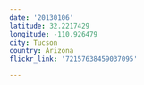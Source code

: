 ```yaml
---
date: '20130106'
latitude: 32.2217429
longitude: -110.926479
city: Tucson
country: Arizona
flickr_link: '72157638459037095'

---
```


